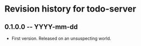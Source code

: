 # Revision history for todo-server

## 0.1.0.0 -- YYYY-mm-dd

* First version. Released on an unsuspecting world.
